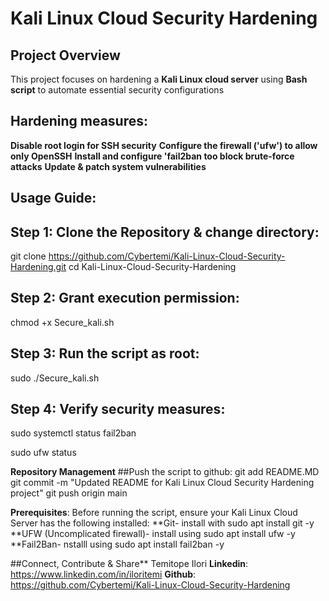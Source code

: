 # Kali Linux Cloud Security Hardening

## Project Overview
This project focuses on hardening a **Kali Linux cloud server** using **Bash script** to automate essential security configurations

## Hardening measures:

**Disable root login for SSH security**
**Configure the firewall ('ufw') to allow only OpenSSH**
**Install and configure 'fail2ban too block brute-force attacks**
**Update & patch system vulnerabilities**

## Usage Guide:
## **Step 1: Clone the Repository & change directory**:
git clone https://github.com/Cybertemi/Kali-Linux-Cloud-Security-Hardening.git
cd Kali-Linux-Cloud-Security-Hardening

## **Step 2: Grant execution permission**:
chmod +x Secure_kali.sh 

## **Step 3: Run the script as root**:
sudo ./Secure_kali.sh

## **Step 4: Verify security measures**:
sudo systemctl status fail2ban

sudo ufw status

**Repository Management**
##Push the script to github:
git add README.MD
git commit -m "Updated README for Kali Linux Cloud Security Hardening project"
git push origin main

**Prerequisites**:
Before running the script, ensure your Kali Linux Cloud Server has the following installed:
**Git- install with sudo apt install git -y
**UFW (Uncomplicated firewall)- install using sudo apt install ufw -y
**Fail2Ban- nstalll using sudo apt install fail2ban -y


##Connect, Contribute & Share**
Temitope Ilori
**Linkedin**: https://www.linkedin.com/in/iloritemi
**Github**: https://github.com/Cybertemi/Kali-Linux-Cloud-Security-Hardening

